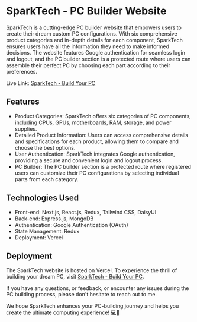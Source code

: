 # SparkTech - PC Builder Website

SparkTech is a cutting-edge PC builder website that empowers users to create their dream custom PC configurations. With six comprehensive product categories and in-depth details for each component, SparkTech ensures users have all the information they need to make informed decisions. The website features Google authentication for seamless login and logout, and the PC builder section is a protected route where users can assemble their perfect PC by choosing each part according to their preferences.

Live Link: [SparkTech - Build Your PC](https://sparktech-sable.vercel.app/)

## Features

- Product Categories: SparkTech offers six categories of PC components, including CPUs, GPUs, motherboards, RAM, storage, and power supplies.
- Detailed Product Information: Users can access comprehensive details and specifications for each product, allowing them to compare and choose the best options.
- User Authentication: SparkTech integrates Google authentication, providing a secure and convenient login and logout process.
- PC Builder: The PC builder section is a protected route where registered users can customize their PC configurations by selecting individual parts from each category.

## Technologies Used

- Front-end: Next.js, React.js, Redux, Tailwind CSS, DaisyUI 
- Back-end: Express.js, MongoDB
- Authentication: Google Authentication (OAuth)
- State Management: Redux
- Deployment: Vercel

## Deployment

The SparkTech website is hosted on Vercel. To experience the thrill of building your dream PC, visit [SparkTech - Build Your PC](https://sparktech-sable.vercel.app/).

If you have any questions, or feedback, or encounter any issues during the PC building process, please don't hesitate to reach out to me.

We hope SparkTech enhances your PC-building journey and helps you create the ultimate computing experience! 💻🔧
